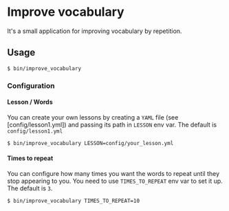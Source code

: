 # Improve vocabulary

It's a small application for improving vocabulary by repetition.

## Usage

    $ bin/improve_vocabulary

### Configuration

#### Lesson / Words

You can create your own lessons by creating a `YAML` file
(see [config/lesson1.yml]) and passing its path in `LESSON` env var. The
default is `config/lesson1.yml`

    $ bin/improve_vocabulary LESSON=config/your_lesson.yml

#### Times to repeat

You can configure how many times you want the words to repeat until they stop
appearing to you. You need to use `TIMES_TO_REPEAT` env var to set it up.
The default is `3`.

    $ bin/improve_vocabulary TIMES_TO_REPEAT=10
